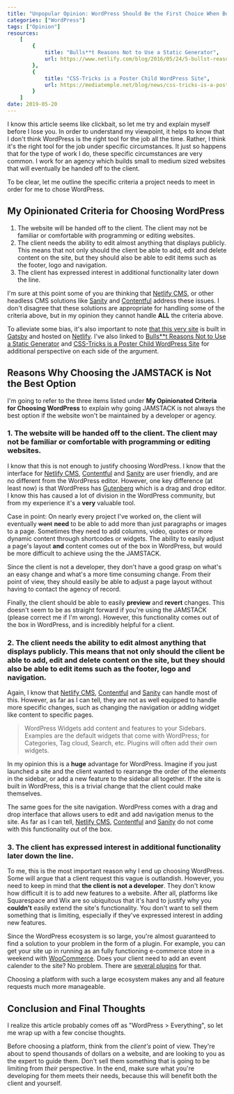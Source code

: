```yaml
---
title: "Unpopular Opinion: WordPress Should Be the First Choice When Building a Website That Won't Be Maintained by a Developer or Agency"
categories: ["WordPress"]
tags: ["Opinion"]
resources:
    [
        {
            title: "Bulls**t Reasons Not to Use a Static Generator",
            url: https://www.netlify.com/blog/2016/05/24/5-bullst-reasons-not-to-use-a-static-generator/
        },
        {
            title: "CSS-Tricks is a Poster Child WordPress Site",
            url: https://mediatemple.net/blog/news/css-tricks-is-a-poster-child-wordpress-site/
        }        
    ]
date: 2019-05-20
---
```


I know this article seems like clickbait, so let me try and explain myself before I lose you. In order to understand my viewpoint, it helps to know that I don't think WordPress is the right tool for the job all the time. Rather, I think it's the right tool for the job under specific circumstances. It just so happens that for the type of work I do, these specific circumstances are very common. I work for an agency which builds small to medium sized websites that will eventually be handed off to the client. 

To be clear, let me outline the specific criteria a project needs to meet in order for me to chose WordPress.

## My Opinionated Criteria for Choosing WordPress

1. The website will be handed off to the client. The client may not be familiar or comfortable with programming or editing websites.
2. The client needs the ability to edit almost anything that displays publicly. This means that not only should the client be able to add, edit and delete content on the site, but they should also be able to edit items such as the footer, logo and navigation.
3. The client has expressed interest in additional functionality later down the line.

I'm sure at this point some of you are thinking that [Netlify CMS](https://www.netlifycms.org/), or other headless CMS solutions like [Sanity](https://www.sanity.io/) and [Contentful](https://www.contentful.com/) address these issues. I don't disagree that these solutions are appropriate for handling some of the criteria above, but in my opinion they cannot handle **ALL** the criteria above.

To alleviate some bias, it's also important to note [that this very site](https://stevepolito.design/) is built in [Gatsby](https://www.gatsbyjs.org/) and hosted on [Netlify](https://www.netlify.com/). I've also linked to [Bulls**t Reasons Not to Use a Static Generator](https://www.netlify.com/blog/2016/05/24/5-bullst-reasons-not-to-use-a-static-generator/) and [CSS-Tricks is a Poster Child WordPress Site](https://mediatemple.net/blog/news/css-tricks-is-a-poster-child-wordpress-site/) for additional perspective on each side of the argument.

## Reasons Why Choosing the JAMSTACK is Not the Best Option

I'm going to refer to the three items listed under **My Opinionated Criteria for Choosing WordPress** to explain why going JAMSTACK is not always the best option if the website won't be maintained by a developer or agency.

### 1. The website will be handed off to the client. The client may not be familiar or comfortable with programming or editing websites.

I know that this is not enough to justify choosing WordPress. I know that the interface for [Netlify CMS](https://www.netlifycms.org/), [Contentful](https://www.contentful.com/) and [Sanity](https://www.sanity.io/) are user friendly, and are no different from the WordPress editor. However, one key difference (at least now) is that WordPress has [Gutenberg](https://wordpress.org/gutenberg/) which is a drag and drop editor. I know this has caused a lot of division in the WordPress community, but from my experience it's a **very** valuable tool. 

Case in point: On nearly every project I've worked on, the client will eventually ~~want~~ **need** to be able to add more than just paragraphs or images to a page. Sometimes they need to add columns, video, quotes or more dynamic content through shortcodes or widgets. The ability to easily adjust a page's layout **and** content comes out of the box in WordPress, but would be more difficult to achieve using the the JAMSTACK. 

Since the client is not a developer, they don't have a good grasp on what's an easy change and what's a more time consuming change. From their point of view, they should easily be able to adjust a page layout without having to contact the agency of record.

Finally, the client should be able to easily **preview** and **revert** changes. This doesn't seem to be as straight forward if you're using the JAMSTACK (please correct me if I'm wrong). However, this functionality comes out of the box in WordPress, and is incredibly helpful for a client.

### 2. The client needs the ability to edit almost anything that displays publicly. This means that not only should the client be able to add, edit and delete content on the site, but they should also be able to edit items such as the footer, logo and navigation.

Again, I know that [Netlify CMS](https://www.netlifycms.org/), [Contentful](https://www.contentful.com/) and [Sanity](https://www.sanity.io/) can handle most of this. However, as far as I can tell, they are not as well equipped to handle more specific changes, such as changing the navigation or adding widget like content to specific pages.

> WordPress Widgets add content and features to your Sidebars. Examples are the default widgets that come with WordPress; for Categories, Tag cloud, Search, etc. Plugins will often add their own widgets.

In my opinion this is a **huge** advantage for WordPress. Imagine if you just launched a site and the client wanted to rearrange the order of the elements in the sidebar, or add a new feature to the sidebar all together. If the site is built in WordPress, this is a trivial change that the client could make themselves.

The same goes for the site navigation. WordPress comes with a drag and drop interface that allows users to edit and add navigation menus to the site. As far as I can tell, [Netlify CMS](https://www.netlifycms.org/), [Contentful](https://www.contentful.com/) and [Sanity](https://www.sanity.io/) do not come with this functionality out of the box.

### 3. The client has expressed interest in additional functionality later down the line.

To me, this is the most important reason why I end up choosing WordPress. Some will argue that a client request this vague is outlandish. However, you need to keep in mind that **the client is not a developer**. They don't know how difficult it is to add new features to a website. After all, platforms like Squarespace and Wix are so ubiquitous that it's hard to justify why you **couldn't** easily extend the site's functionality. You don't want to sell them something that is limiting, especially if they've expressed interest in adding new features. 

Since the WordPress ecosystem is so large, you're almost guaranteed to find a solution to your problem in the form of a plugin. For example, you can get your site up in running as an fully functioning e-commerce store in a weekend with [WooCommerce](https://woocommerce.com/). Does your client need to add an event calender to the site? No problem. There are [several plugins](https://wordpress.org/plugins/search/calendar/) for that.

Choosing a platform with such a large ecosystem makes any and all feature requests much more manageable.
 
## Conclusion and Final Thoughts

I realize this article probably comes off as "WordPress > Everything", so let me wrap up with a few concise thoughts.

Before choosing a platform, think from the _client's_ point of view. They're about to spend thousands of dollars on a website, and are looking to you as the expert to guide them. Don't sell them something that is going to be limiting from _their_ perspective. In the end, make sure what you're developing for them meets their needs, because this will benefit both the client and yourself.